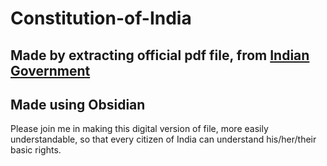# Constitution-of-India
## Made by extracting official pdf file, from [Indian Government](https://legislative.gov.in/constitution-of-india)
## Made using Obsidian
Please join me in making this digital version of file, more easily understandable, so that every citizen of India can understand his/her/their basic rights.
